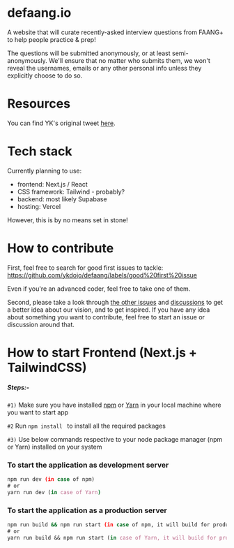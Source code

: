 # defaang.io
A website that will curate recently-asked interview questions from FAANG+ to help people practice &amp; prep!

The questions will be submitted anonymously, or at least semi-anonymously. We'll ensure that no matter who submits them, we won't reveal the usernames, emails or any other personal info unless they explicitly choose to do so.

# Resources
You can find YK's original tweet [here](https://twitter.com/ykdojo/status/1557611357251350528).

# Tech stack
Currently planning to use:
- frontend: Next.js / React
- CSS framework: Tailwind - probably?
- backend: most likely Supabase
- hosting: Vercel

However, this is by no means set in stone!

# How to contribute

First, feel free to search for good first issues to tackle: https://github.com/ykdojo/defaang/labels/good%20first%20issue

Even if you're an advanced coder, feel free to take one of them.

Second, please take a look through [the other issues](https://github.com/ykdojo/defaang/issues) and [discussions](https://github.com/ykdojo/defaang/discussions) to get a better idea about our vision, and to get inspired. If you have any idea about something you want to contribute, feel free to start an issue or discussion around that.



# How to start Frontend (Next.js + TailwindCSS)

##### Steps:-

`#1)`  Make sure you have installed  [npm](https://docs.npmjs.com/cli/init) or [Yarn](https://yarnpkg.com/lang/en/docs/cli/create/) in your local machine where you want to start app

`#2` Run ```npm install ``` to install all the required packages

`#3)` Use below commands respective to your node package manager (npm or Yarn) installed on your system

### To start the application as development server
```bash
npm run dev (in case of npm)
# or
yarn run dev (in case of Yarn)
```

### To start the application as a production server
```bash
npm run build && npm run start (in case of npm, it will build for production and start the server on that build)
# or
yarn run build && npm run start (in case of Yarn, it will build for production and start the server on that build)
```
